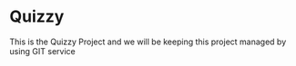 Quizzy
======
This is the Quizzy Project and we will be keeping this project managed by using GIT service
